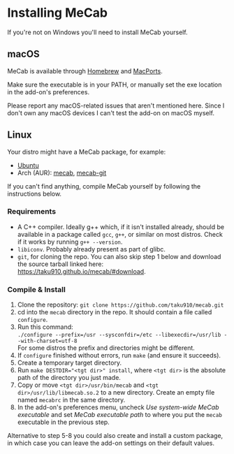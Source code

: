# Installing MeCab

If you're not on Windows you'll need to install MeCab yourself.

## macOS

MeCab is available through [Homebrew](https://formulae.brew.sh/formula/mecab)
and [MacPorts](https://ports.macports.org/port/mecab/).

Make sure the executable is in your PATH, or manually set the exe location in
the add-on's preferences.

Please report any macOS-related issues that aren't mentioned here. Since I don't
own any macOS devices I can't test the add-on on macOS myself.

## Linux

Your distro might have a MeCab package, for example:

- [Ubuntu](https://packages.ubuntu.com/search?keywords=mecab)
- Arch (AUR): [mecab](https://aur.archlinux.org/packages/mecab),
  [mecab-git](https://aur.archlinux.org/packages/mecab-git)

If you can't find anything, compile MeCab yourself by following the instructions
below.

### Requirements

- A C++ compiler. Ideally g++ which, if it isn't installed already, should be
  available in a package called `gcc`, `g++`, or similar on most distros. Check
  if it works by running `g++ --version`.
- `libiconv`. Probably already present as part of glibc.
- `git`, for cloning the repo. You can also skip step 1 below and download the
  source tarball linked here: https://taku910.github.io/mecab/#download.

### Compile & Install

1. Clone the repository: `git clone https://github.com/taku910/mecab.git`
2. cd into the `mecab` directory in the repo. It should contain a file
   called `configure`.
3. Run this command:  
   ```./configure --prefix=/usr --sysconfdir=/etc --libexecdir=/usr/lib --with-charset=utf-8```  
   For some distros the prefix and directories might be different.
4. If `configure` finished without errors, run `make` (and ensure it succeeds).
5. Create a temporary target directory.
6. Run `make DESTDIR="<tgt dir>" install`, where `<tgt dir>` is the absolute
   path of the directory you just made.
7. Copy or move `<tgt dir>/usr/bin/mecab` and `<tgt dir>/usr/lib/libmecab.so.2`
   to a new directory. Create an empty file named `mecabrc` in the same
   directory.
8. In the add-on's preferences menu, uncheck _Use system-wide MeCab executable_
   and set _MeCab executable path_ to where you put the `mecab` executable in
   the previous step.

Alternative to step 5-8 you could also create and install a custom package, in
which case you can leave the add-on settings on their default values.
